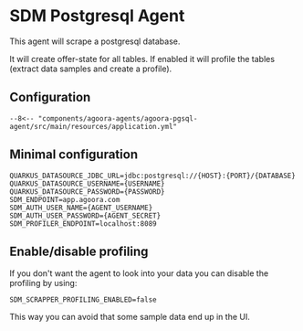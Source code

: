 # SDM Postgresql Agent

This agent will scrape a postgresql database.

It will create offer-state for all tables. If enabled it will profile the tables (extract data samples
and create a profile).

## Configuration

```
--8<-- "components/agoora-agents/agoora-pgsql-agent/src/main/resources/application.yml"
```

## Minimal configuration 

```
QUARKUS_DATASOURCE_JDBC_URL=jdbc:postgresql://{HOST}:{PORT}/{DATABASE}
QUARKUS_DATASOURCE_USERNAME={USERNAME}
QUARKUS_DATASOURCE_PASSWORD={PASSWORD}
SDM_ENDPOINT=app.agoora.com
SDM_AUTH_USER_NAME={AGENT_USERNAME}
SDM_AUTH_USER_PASSWORD={AGENT_SECRET}
SDM_PROFILER_ENDPOINT=localhost:8089
```

## Enable/disable profiling

If you don't want the agent to look into your data you can disable the profiling by using:
```
SDM_SCRAPPER_PROFILING_ENABLED=false
```
This way you can avoid that some sample data end up in the UI.

